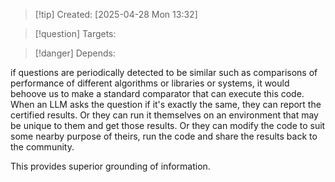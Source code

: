 
>[!tip] Created: [2025-04-28 Mon 13:32]

>[!question] Targets: 

>[!danger] Depends: 

if questions are periodically detected to be similar such as comparisons of performance of different algorithms or libraries or systems, it would behoove us to make a standard comparator that can execute this code. When an LLM asks the question if it's exactly the same, they can report the certified results. Or they can run it themselves on an environment that may be unique to them and get those results. Or they can modify the code to suit some nearby purpose of theirs, run the code and share the results back to the community.

This provides superior grounding of information.